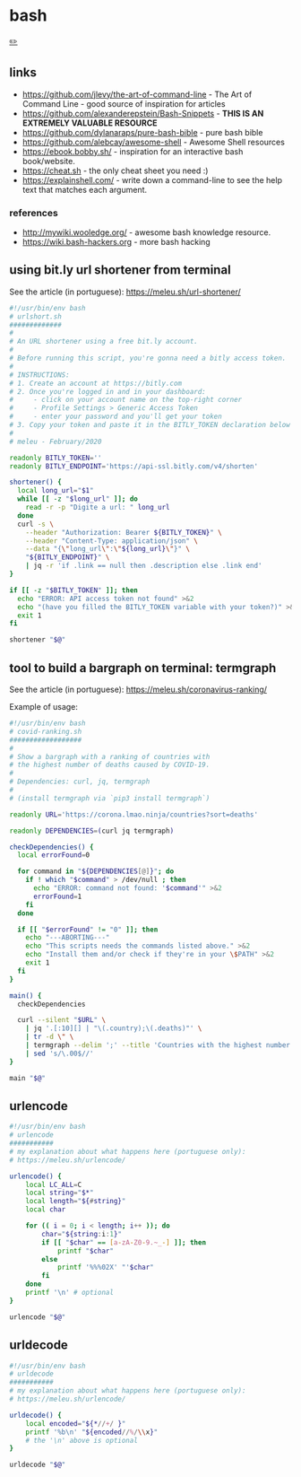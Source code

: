 # bash
[✏️](https://github.com/meleu/my-notes/edit/master/bash.md)


## links

- <https://github.com/jlevy/the-art-of-command-line> - The Art of Command Line - good source of inspiration for articles
- <https://github.com/alexanderepstein/Bash-Snippets> - **THIS IS AN EXTREMELY VALUABLE RESOURCE**
- <https://github.com/dylanaraps/pure-bash-bible> - pure bash bible
- <https://github.com/alebcay/awesome-shell> - Awesome Shell resources
- <https://ebook.bobby.sh/> - inspiration for an interactive bash book/website.
- <https://cheat.sh> - the only cheat sheet you need :)
- <https://explainshell.com/> - write down a command-line to see the help text that matches each argument.

### references

- <http://mywiki.wooledge.org/> - awesome bash knowledge resource.
- <https://wiki.bash-hackers.org> - more bash hacking


## using bit.ly url shortener from terminal

See the article (in portuguese): <https://meleu.sh/url-shortener/>

```bash
#!/usr/bin/env bash
# urlshort.sh
#############
#
# An URL shortener using a free bit.ly account.
#
# Before running this script, you're gonna need a bitly access token.
#
# INSTRUCTIONS:
# 1. Create an account at https://bitly.com
# 2. Once you're logged in and in your dashboard:
#     - click on your account name on the top-right corner
#     - Profile Settings > Generic Access Token
#     - enter your password and you'll get your token
# 3. Copy your token and paste it in the BITLY_TOKEN declaration below
#
# meleu - February/2020

readonly BITLY_TOKEN=''
readonly BITLY_ENDPOINT='https://api-ssl.bitly.com/v4/shorten'

shortener() {
  local long_url="$1"
  while [[ -z "$long_url" ]]; do
    read -r -p "Digite a url: " long_url
  done
  curl -s \
    --header "Authorization: Bearer ${BITLY_TOKEN}" \
    --header "Content-Type: application/json" \
    --data "{\"long_url\":\"${long_url}\"}" \
    "${BITLY_ENDPOINT}" \
    | jq -r 'if .link == null then .description else .link end'
}

if [[ -z "$BITLY_TOKEN" ]]; then
  echo "ERROR: API access token not found" >&2
  echo "(have you filled the BITLY_TOKEN variable with your token?)" >&2
  exit 1
fi

shortener "$@"
```

## tool to build a bargraph on terminal: termgraph

See the article (in portuguese): <https://meleu.sh/coronavirus-ranking/>

Example of usage:
```bash
#!/usr/bin/env bash
# covid-ranking.sh
##################
#
# Show a bargraph with a ranking of countries with 
# the highest number of deaths caused by COVID-19.
#
# Dependencies: curl, jq, termgraph
#
# (install termgraph via `pip3 install termgraph`)

readonly URL='https://corona.lmao.ninja/countries?sort=deaths'

readonly DEPENDENCIES=(curl jq termgraph)

checkDependencies() {
  local errorFound=0

  for command in "${DEPENDENCIES[@]}"; do
    if ! which "$command" > /dev/null ; then
      echo "ERROR: command not found: '$command'" >&2
      errorFound=1
    fi
  done

  if [[ "$errorFound" != "0" ]]; then
    echo "---ABORTING---"
    echo "This scripts needs the commands listed above." >&2
    echo "Install them and/or check if they're in your \$PATH" >&2
    exit 1
  fi
}

main() {
  checkDependencies

  curl --silent "$URL" \
    | jq '.[:10][] | "\(.country);\(.deaths)"' \
    | tr -d \" \
    | termgraph --delim ';' --title 'Countries with the highest number of deaths caused by COVID-19' \
    | sed 's/\.00$//'
}

main "$@"
```


## urlencode

```bash
#!/usr/bin/env bash
# urlencode
###########
# my explanation about what happens here (portuguese only):
# https://meleu.sh/urlencode/

urlencode() {
    local LC_ALL=C
    local string="$*"
    local length="${#string}"
    local char

    for (( i = 0; i < length; i++ )); do
        char="${string:i:1}"
        if [[ "$char" == [a-zA-Z0-9.~_-] ]]; then
            printf "$char" 
        else
            printf '%%%02X' "'$char" 
        fi
    done
    printf '\n' # optional
}

urlencode "$@"
```

## urldecode

```bash
#!/usr/bin/env bash
# urldecode
###########
# my explanation about what happens here (portuguese only):
# https://meleu.sh/urlencode/

urldecode() {
    local encoded="${*//+/ }"
    printf '%b\n' "${encoded//%/\\x}"
    # the '\n' above is optional
}

urldecode "$@"
```
